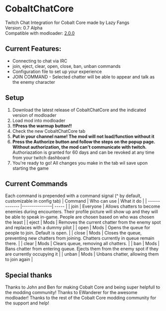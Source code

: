 # CobaltChatCore
Twitch Chat Integration for Cobalt Core made by Lazy Fangs\
Version: 0.7 Alpha\
Compatible with modloader: [2.0.0](https://github.com/Ewanderer/CobaltCoreModLoader/releases/tag/v2.0.0)

## Current Features:
- Connecting to chat via IRC
- join, eject, clear, open, close, ban, unban commands
- Configuration file to set up your experience
- JOIN COMMAND - Selected chatter will be able to appear and talk as the enemy character

## Setup
1. Download the latest release of CobaltChatCore and the indicated version of modloader
2. Load mod into modloader
3. **!!Press the warmup button!!**
4. Check the new CobaltChatCore tab
5. **Put in your channel name! The mod will not load/function without it**
6. **Press the Authorize button and follow the steps on the popup page. Without authorization, the mod can't communicate with twitch.** Authoriazation is granted for 60 days and can be revoked at any time from your twitch dashboard
7. You're ready to go! All changes you make in the tab wil save upon starting the game

## Current Commands
Each command is prepended with a command signal (^ by default, customizable in config tab)
| Command       | Who can use | What it do  |
| ------------- |---------------| ----- |
| join      | Everyone | Allows chatters to become enemies during encounters. Their profile picture will show up and they will be able to speak in-game. People are chosen based on who was chosen the least |
| eject      | Mods     | Removes the current chatter from the enemy spot and replaces with a dummy pilot   |
| open | Mods      | Opens the queue for people to join. Default is open.    |
| close | Mods      | Closes  the queue, preventing new chatters from joining. Chatters currently in queue remain there.   |
| clear | Mods      | Clears queue, removing all chatters.   |
| ban | Mods      | Bans chatter from entering queue. Ejects them from the enemy spot if they are currently occupying it    |
| unban | Mods      | Unbans chatter, allowing them to join again    |

## Special thanks
Thanks to John and Ben for making Cobalt Core and being super helpfull to the modding community!
Thanks to EWanderer for the awesome modloader!
Thanks to the rest of the Cobalt Core modding community for the support and help!
